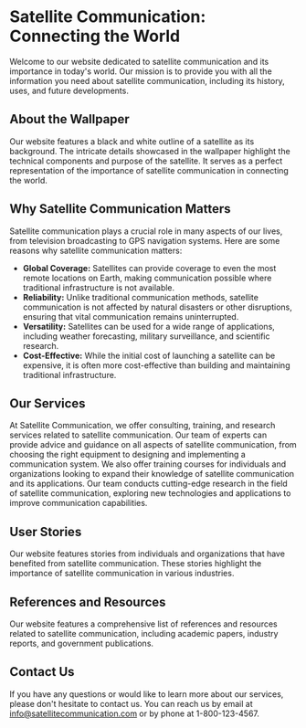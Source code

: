 <!--font:Poppins-->

# Satellite Communication: Connecting the World

Welcome to our website dedicated to satellite communication and its importance in today's world. Our mission is to provide you with all the information you need about satellite communication, including its history, uses, and future developments.

## About the Wallpaper

Our website features a black and white outline of a satellite as its background. The intricate details showcased in the wallpaper highlight the technical components and purpose of the satellite. It serves as a perfect representation of the importance of satellite communication in connecting the world.

## Why Satellite Communication Matters

Satellite communication plays a crucial role in many aspects of our lives, from television broadcasting to GPS navigation systems. Here are some reasons why satellite communication matters:

- **Global Coverage:** Satellites can provide coverage to even the most remote locations on Earth, making communication possible where traditional infrastructure is not available.
- **Reliability:** Unlike traditional communication methods, satellite communication is not affected by natural disasters or other disruptions, ensuring that vital communication remains uninterrupted.
- **Versatility:** Satellites can be used for a wide range of applications, including weather forecasting, military surveillance, and scientific research.
- **Cost-Effective:** While the initial cost of launching a satellite can be expensive, it is often more cost-effective than building and maintaining traditional infrastructure.

## Our Services

At Satellite Communication, we offer consulting, training, and research services related to satellite communication. Our team of experts can provide advice and guidance on all aspects of satellite communication, from choosing the right equipment to designing and implementing a communication system. We also offer training courses for individuals and organizations looking to expand their knowledge of satellite communication and its applications. Our team conducts cutting-edge research in the field of satellite communication, exploring new technologies and applications to improve communication capabilities.

## User Stories

Our website features stories from individuals and organizations that have benefited from satellite communication. These stories highlight the importance of satellite communication in various industries.

## References and Resources

Our website features a comprehensive list of references and resources related to satellite communication, including academic papers, industry reports, and government publications.

## Contact Us

If you have any questions or would like to learn more about our services, please don't hesitate to contact us. You can reach us by email at [info@satellitecommunication.com](mailto:info@satellitecommunication.com) or by phone at 1-800-123-4567.

<!--

Write me content for website with wallpaper which alt text is:

"A black and white outline of a satellite, with intricate details that showcase its technical components and purpose."

The name/title of the page should not be 1:1 copy of the alt text but rather a real content of the website which is using this wallpaper.

- Use markdown format 
- Start with heading
- Heading should be short and concise
- The content should look like a real website 
- The website should not be about the wallpaper, wallpaper is just a related background
- Heading should be contain work "wallpaper" or "background"
- Include real sections like references, contact, user stories, etc. use things relevant to the page purpose.
- Feel free to use structure like headings, bullets, numbering, blockquotes, paragraphs, horizontal lines, etc.
- You can use formatting like bold or _italic_
- You can include UTF-8 emojis
- Links should be only #hash anchors (and you can refer to the document itself)
- Do not include images


---


# Satellite Communication Background

Welcome to our website dedicated to satellite communication and its importance in today's world. Our website is designed to provide you with all the information you need about satellite communication, including its history, uses, and future developments.

## About the Wallpaper

Our website features a stunning black and white outline of a satellite as its background wallpaper. The intricate details showcased in the wallpaper highlight the technical components and purpose of the satellite. It serves as a perfect representation of the importance of satellite communication in our modern world.

## Why Satellite Communication Matters

Satellite communication plays a crucial role in many aspects of our lives, from television broadcasting to GPS navigation systems. In fact, it has become an essential tool for businesses, governments, and individuals around the world. Here are some of the reasons why satellite communication matters:

- **Global Coverage:** Satellites can provide coverage to even the most remote locations on Earth, making communication possible where traditional infrastructure is not available.
- **Reliability:** Unlike traditional communication methods, satellite communication is not affected by natural disasters or other disruptions, ensuring that vital communication remains uninterrupted.
- **Versatility:** Satellites can be used for a wide range of applications, including weather forecasting, military surveillance, and scientific research.
- **Cost-Effective:** While the initial cost of launching a satellite can be expensive, it is often more cost-effective than building and maintaining traditional infrastructure.

## Our Services

At Satellite Communication Background, we offer a range of services related to satellite communication. These include:

- **Consulting:** Our team of experts can provide you with advice and guidance on all aspects of satellite communication, from choosing the right equipment to designing and implementing a communication system.
- **Training:** We offer training courses for individuals and organizations looking to expand their knowledge of satellite communication and its applications.
- **Research:** Our team conducts cutting-edge research in the field of satellite communication, exploring new technologies and applications to improve communication capabilities.

## User Stories

Our website features stories from individuals and organizations that have benefited from satellite communication. These stories highlight the importance of satellite communication in various industries, including:

> "Thanks to satellite communication, our remote research station is able to stay connected with the outside world, allowing us to share our findings and collaborate with other researchers around the globe." - Dr. Jane Smith, Research Scientist

> "Satellite communication has revolutionized the way we do business, allowing us to communicate with our clients and partners around the world in real-time." - John Doe, CEO of Global Enterprises

## References

Our website features a comprehensive list of references related to satellite communication, including academic papers, industry reports, and government publications. These references provide valuable insights into the latest developments and trends in the field of satellite communication.

## Contact Us

If you have any questions or would like to learn more about our services, please don't hesitate to contact us. You can reach us by email at [info@satellitecommunicationbackground.com](mailto:info@satellitecommunicationbackground.com) or by phone at 1-800-123-4567. We look forward to hearing from you!


---


Heading is too long, rewrite whole content.


---


# Satellite Communication: Connecting the World

Welcome to our website dedicated to satellite communication and its importance in today's world. Our mission is to provide you with all the information you need about satellite communication, including its history, uses, and future developments.

## About the Wallpaper

Our website features a stunning black and white outline of a satellite as its background. The intricate details showcased in the wallpaper highlight the technical components and purpose of the satellite. It serves as a perfect representation of the importance of satellite communication in connecting the world.

## Why Satellite Communication Matters

Satellite communication plays a crucial role in many aspects of our lives, from television broadcasting to GPS navigation systems. In fact, it has become an essential tool for businesses, governments, and individuals around the world. Here are some of the reasons why satellite communication matters:

- **Global Coverage:** Satellites can provide coverage to even the most remote locations on Earth, making communication possible where traditional infrastructure is not available.
- **Reliability:** Unlike traditional communication methods, satellite communication is not affected by natural disasters or other disruptions, ensuring that vital communication remains uninterrupted.
- **Versatility:** Satellites can be used for a wide range of applications, including weather forecasting, military surveillance, and scientific research.
- **Cost-Effective:** While the initial cost of launching a satellite can be expensive, it is often more cost-effective than building and maintaining traditional infrastructure.

## Our Services

At Satellite Communication, we offer a range of services related to satellite communication. These include:

- **Consulting:** Our team of experts can provide you with advice and guidance on all aspects of satellite communication, from choosing the right equipment to designing and implementing a communication system.
- **Training:** We offer training courses for individuals and organizations looking to expand their knowledge of satellite communication and its applications.
- **Research:** Our team conducts cutting-edge research in the field of satellite communication, exploring new technologies and applications to improve communication capabilities.

## User Stories

Our website features stories from individuals and organizations that have benefited from satellite communication. These stories highlight the importance of satellite communication in various industries, including:

> "Thanks to satellite communication, our remote research station is able to stay connected with the outside world, allowing us to share our findings and collaborate with other researchers around the globe." - Dr. Jane Smith, Research Scientist

> "Satellite communication has revolutionized the way we do business, allowing us to communicate with our clients and partners around the world in real-time." - John Doe, CEO of Global Enterprises

## References and Resources

Our website features a comprehensive list of references and resources related to satellite communication, including academic papers, industry reports, and government publications. These references provide valuable insights into the latest developments and trends in the field of satellite communication.

## Contact Us

If you have any questions or would like to learn more about our services, please don't hesitate to contact us. You can reach us by email at [info@satellitecommunication.com](mailto:info@satellitecommunication.com) or by phone at 1-800-123-4567. We look forward to hearing from you!


---


Heading is too long, rewrite whole content.


---


# Satellite Communication: Connecting the World

Welcome to our website dedicated to satellite communication and its importance in today's world. Our mission is to provide you with all the information you need about satellite communication, including its history, uses, and future developments.

## About the Wallpaper

Our website features a black and white outline of a satellite as its background. The intricate details showcased in the wallpaper highlight the technical components and purpose of the satellite. It serves as a perfect representation of the importance of satellite communication in connecting the world.

## Why Satellite Communication Matters

Satellite communication plays a crucial role in many aspects of our lives, from television broadcasting to GPS navigation systems. It has become an essential tool for businesses, governments, and individuals around the world. Here are some reasons why satellite communication matters:

- **Global Coverage:** Satellites can provide coverage to even the most remote locations on Earth, making communication possible where traditional infrastructure is not available.
- **Reliability:** Unlike traditional communication methods, satellite communication is not affected by natural disasters or other disruptions, ensuring that vital communication remains uninterrupted.
- **Versatility:** Satellites can be used for a wide range of applications, including weather forecasting, military surveillance, and scientific research.
- **Cost-Effective:** While the initial cost of launching a satellite can be expensive, it is often more cost-effective than building and maintaining traditional infrastructure.

## Our Services

At Satellite Communication, we offer consulting, training, and research services related to satellite communication. Our team of experts can provide advice and guidance on all aspects of satellite communication, from choosing the right equipment to designing and implementing a communication system. We also offer training courses for individuals and organizations looking to expand their knowledge of satellite communication and its applications. Our team conducts cutting-edge research in the field of satellite communication, exploring new technologies and applications to improve communication capabilities.

## User Stories

Our website features stories from individuals and organizations that have benefited from satellite communication. These stories highlight the importance of satellite communication in various industries, including:

> "Thanks to satellite communication, our remote research station is able to stay connected with the outside world, allowing us to share our findings and collaborate with other researchers around the globe." - Dr. Jane Smith, Research Scientist

> "Satellite communication has revolutionized the way we do business, allowing us to communicate with our clients and partners around the world in real-time." - John Doe, CEO of Global Enterprises

## References and Resources

Our website features a comprehensive list of references and resources related to satellite communication, including academic papers, industry reports, and government publications. These references provide valuable insights into the latest developments and trends in the field of satellite communication.

## Contact Us

If you have any questions or would like to learn more about our services, please don't hesitate to contact us. You can reach us by email at [info@satellitecommunication.com](mailto:info@satellitecommunication.com) or by phone at 1-800-123-4567. We look forward to hearing from you!


---


Heading is too long, rewrite whole content.


---


# Satellite Communication: Connecting the World

Welcome to our website dedicated to satellite communication and its importance in today's world. Our mission is to provide you with all the information you need about satellite communication, including its history, uses, and future developments.

## About the Wallpaper

Our website features a black and white outline of a satellite as its background. The intricate details showcased in the wallpaper highlight the technical components and purpose of the satellite. It serves as a perfect representation of the importance of satellite communication in connecting the world.

## Why Satellite Communication Matters

Satellite communication plays a crucial role in many aspects of our lives, from television broadcasting to GPS navigation systems. Here are some reasons why satellite communication matters:

- **Global Coverage:** Satellites can provide coverage to even the most remote locations on Earth, making communication possible where traditional infrastructure is not available.
- **Reliability:** Unlike traditional communication methods, satellite communication is not affected by natural disasters or other disruptions, ensuring that vital communication remains uninterrupted.
- **Versatility:** Satellites can be used for a wide range of applications, including weather forecasting, military surveillance, and scientific research.
- **Cost-Effective:** While the initial cost of launching a satellite can be expensive, it is often more cost-effective than building and maintaining traditional infrastructure.

## Our Services

At Satellite Communication, we offer consulting, training, and research services related to satellite communication. Our team of experts can provide advice and guidance on all aspects of satellite communication, from choosing the right equipment to designing and implementing a communication system. We also offer training courses for individuals and organizations looking to expand their knowledge of satellite communication and its applications. Our team conducts cutting-edge research in the field of satellite communication, exploring new technologies and applications to improve communication capabilities.

## User Stories

Our website features stories from individuals and organizations that have benefited from satellite communication. These stories highlight the importance of satellite communication in various industries.

## References and Resources

Our website features a comprehensive list of references and resources related to satellite communication, including academic papers, industry reports, and government publications.

## Contact Us

If you have any questions or would like to learn more about our services, please don't hesitate to contact us. You can reach us by email at [info@satellitecommunication.com](mailto:info@satellitecommunication.com) or by phone at 1-800-123-4567.


---


Write me a Google font which is best fitting for the website.

Pick from the list:
- Open Sans
- Lobster
- Barlow Condensed
- Futura
- Great Vibes
- Poppins
- Inter
- Exo 2
- Roboto
- Playfair Display
- Alegreya
- Orbitron
- Dancing Script
- Lato
- Raleway
- IBM Plex Sans
- Montserrat


Write just the font name nothing else.


---


Poppins

-->
